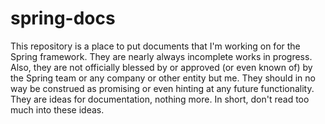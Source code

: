 # spring-docs

This repository is a place to put documents that I'm working on for the Spring framework. They are nearly always incomplete works in progress. Also, they are not officially blessed by or approved (or even known of) by the Spring team or any company or other entity but me. They should in no way be construed as promising or even hinting at any future functionality. They are ideas for documentation, nothing more. In short, don't read too much into these ideas.
